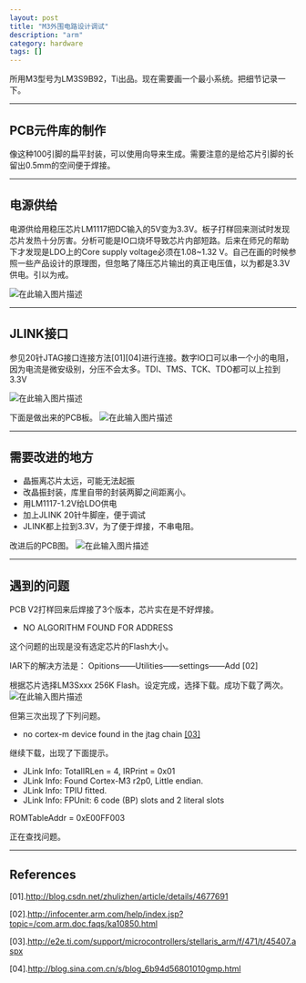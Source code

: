 ```yaml
---
layout: post
title: "M3外围电路设计调试"
description: "arm"
category: hardware
tags: []
---
```


所用M3型号为LM3S9B92，Ti出品。现在需要画一个最小系统。把细节记录一下。

--------------------------------------------------------
## PCB元件库的制作
像这种100引脚的扁平封装，可以使用向导来生成。需要注意的是给芯片引脚的长留出0.5mm的空间便于焊接。

------------------------------------------------------
## 电源供给
电源供给用稳压芯片LM1117把DC输入的5V变为3.3V。板子打样回来测试时发现芯片发热十分厉害。分析可能是IO口烧坏导致芯片内部短路。后来在师兄的帮助下才发现是LDO上的Core supply voltage必须在1.08~1.32 V。自己在画的时候参照一些产品设计的原理图，但忽略了降压芯片输出的真正电压值，以为都是3.3V供电。引以为戒。

![在此输入图片描述][1]

-----------------------------------------------
## JLINK接口
参见20针JTAG接口连接方法[01][04]进行连接。数字IO口可以串一个小的电阻，因为电流是微安级别，分压不会太多。TDI、TMS、TCK、TDO都可以上拉到3.3V

![在此输入图片描述][2]

下面是做出来的PCB板。
![在此输入图片描述][3]

-------------------------------------
## 需要改进的地方

 - 晶振离芯片太远，可能无法起振
 - 改晶振封装，库里自带的封装两脚之间距离小。
 - 用LM1117-1.2V给LDO供电
 - 加上JLINK 20针牛脚座，便于调试
 - JLINK都上拉到3.3V，为了便于焊接，不串电阻。
 
改进后的PCB图。
![在此输入图片描述][4]

----------------------------------------------
## 遇到的问题
PCB V2打样回来后焊接了3个版本，芯片实在是不好焊接。

 - NO ALGORITHM FOUND FOR ADDRESS

这个问题的出现是没有选定芯片的Flash大小。

IAR下的解决方法是：
Opitions——Utilities——settings——Add  [02]


根据芯片选择LM3Sxxx  256K Flash。设定完成，选择下载。成功下载了两次。
![在此输入图片描述][5]

但第三次出现了下列问题。

 
- no cortex-m device found in the jtag chain [\[03\]][6]

继续下载，出现了下面提示。


- JLink Info: TotalIRLen = 4, IRPrint = 0x01
- JLink Info: Found Cortex-M3 r2p0, Little endian.
- JLink Info: TPIU fitted.
- JLink Info:   FPUnit: 6 code (BP) slots and 2 literal slots

ROMTableAddr = 0xE00FF003

正在查找问题。

-----------------------------------------
## References

[01].http://blog.csdn.net/zhulizhen/article/details/4677691

[02].http://infocenter.arm.com/help/index.jsp?topic=/com.arm.doc.faqs/ka10850.html

[03].http://e2e.ti.com/support/microcontrollers/stellaris_arm/f/471/t/45407.aspx

[04].http://blog.sina.com.cn/s/blog_6b94d56801010gmp.html

  [1]: http://static.oschina.net/uploads/space/2014/0520/145840_8z65_1420197.jpg
  [2]: http://static.oschina.net/uploads/space/2014/0520/150541_QRxm_1420197.jpg
  [3]: http://static.oschina.net/uploads/space/2014/0520/151304_A9O0_1420197.jpg
  [4]: http://static.oschina.net/uploads/space/2014/0521/140838_TbAv_1420197.jpg
  [5]: http://static.oschina.net/uploads/space/2014/0526/102841_clZ1_1420197.jpg
  [6]: http://e2e.ti.com/support/microcontrollers/stellaris_arm/f/471/t/45407.aspx

